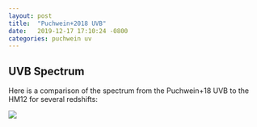 ```yaml
---
layout: post
title:  "Puchwein+2018 UVB"
date:   2019-12-17 17:10:24 -0800
categories: puchwein uv
---
```


## UVB Spectrum

Here is a comparison of the spectrum from the Puchwein+18 UVB to the HM12 for several redshifts:


<img src="{{ site.url }}assets/images/uvb_comparison_1.png"> 
